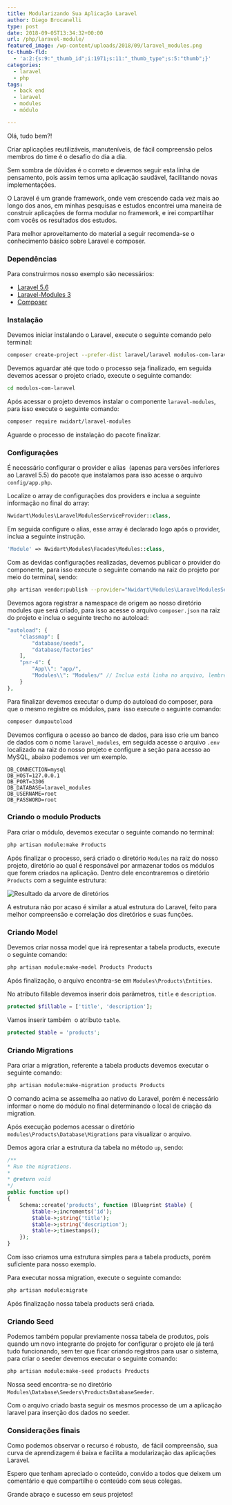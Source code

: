 ```yaml
---
title: Modularizando Sua Aplicação Laravel
author: Diego Brocanelli
type: post
date: 2018-09-05T13:34:32+00:00
url: /php/laravel-module/
featured_image: /wp-content/uploads/2018/09/laravel_modules.png
tc-thumb-fld:
  - 'a:2:{s:9:"_thumb_id";i:1971;s:11:"_thumb_type";s:5:"thumb";}'
categories:
  - laravel
  - php
tags:
  - back end
  - laravel
  - modules
  - módulo

---
```

  Olá, tudo bem?!


Criar aplicações reutilizáveis, manuteníveis, de fácil compreensão pelos membros do time é o desafio do dia a dia.

Sem sombra de dúvidas é o correto e devemos seguir esta linha de pensamento, pois assim temos uma aplicação saudável, facilitando novas implementações.

O Laravel é um grande framework, onde vem crescendo cada vez mais ao longo dos anos, em minhas pesquisas e estudos encontrei uma maneira de construir aplicações de forma modular no framework, e irei compartilhar com vocês os resultados dos estudos.

Para melhor aproveitamento do material a seguir recomenda-se o conhecimento básico sobre Laravel e composer.

### Dependências

Para construirmos nosso exemplo são necessários:

* [Laravel 5.6](https://laravel.com/docs/5.6#installation)
* [Laravel-Modules 3](https://nwidart.com/laravel-modules/v3/introduction)
* [Composer](https://getcomposer.org/)

### Instalação

Devemos iniciar instalando o Laravel, execute o seguinte comando pelo terminal:

```bash
composer create-project --prefer-dist laravel/laravel modulos-com-laravel
```

Devemos aguardar até que todo o processo seja finalizado, em seguida devemos acessar o projeto criado, execute o seguinte comando:

```bash
cd modulos-com-laravel
```

Após acessar o projeto devemos instalar o componente `laravel-modules`, para isso execute o seguinte comando:

```bash
composer require nwidart/laravel-modules
```


Aguarde o processo de instalação do pacote finalizar.

### Configurações

É necessário configurar o provider e alias  (apenas para versões inferiores ao Laravel 5.5) do pacote que instalamos para isso acesse o arquivo `config/app.php`.

Localize o array de configurações dos providers e inclua a seguinte informação no final do array:

```php
Nwidart\Modules\LaravelModulesServiceProvider::class,
```

Em seguida configure o alias, esse array é declarado logo após o provider, inclua a seguinte instrução.

```php
'Module' => Nwidart\Modules\Facades\Modules::class,
```

Com as devidas configurações realizadas, devemos publicar o provider do componente, para isso execute o seguinte comando na raiz do projeto por meio do terminal, sendo:

```bash
php artisan vendor:publish --provider="Nwidart\Modules\LaravelModulesServiceProvider"
```

Devemos agora registrar a namespace de origem ao nosso diretório modules que será criado, para isso acesse o arquivo `composer.json` na raiz do projeto e inclua o seguinte trecho no autoload:

```php
"autoload": {
    "classmap": [
        "database/seeds",
        "database/factories"
    ],
    "psr-4": {
        "App\\": "app/",
        "Modules\\": "Modules/" // Inclua está linha no arquivo, lembre-se da virgula na linha acima.
    }
},
```

Para finalizar devemos executar o dump do autoload do composer, para que o mesmo registre os módulos, para  isso execute o seguinte comando:

```bash
composer dumpautoload
```

Devemos configura o acesso ao banco de dados, para isso crie um banco de dados com o nome `laravel_modules`, em seguida acesse o arquivo `.env` localizado na raiz do nosso projeto e configure a seção para acesso ao MySQL, abaixo podemos ver um exemplo.

```env
DB_CONNECTION=mysql
DB_HOST=127.0.0.1
DB_PORT=3306
DB_DATABASE=laravel_modules
DB_USERNAME=root
DB_PASSWORD=root
```

### Criando o modulo Products

Para criar o módulo, devemos executar o seguinte comando no terminal:

```bash
php artisan module:make Products
```

Após finalizar o processo, será criado o diretório `Modules` na raiz do nosso projeto, diretório ao qual é responsável por armazenar todos os módulos que forem criados na aplicação. Dentro dele encontraremos o diretório `Products` com a seguinte estrutura:

![Resultado da arvore de diretórios](/wp-content/uploads/2018/07/estrutura_modules_produts-102x300.png)

A estrutura não por acaso é similar a atual estrutura do Laravel, feito para melhor compreensão e correlação dos diretórios e suas funções.

### Criando Model

Devemos criar nossa model que irá representar a tabela products, execute o seguinte comando:

```bash
php artisan module:make-model Products Products
```

Após finalização, o arquivo encontra-se em `Modules\Products\Entities`.

No atributo fillable devemos inserir dois parâmetros, `title` e `description`.

```php
protected $fillable = ['title', 'description'];
```

Vamos inserir também  o atributo `table`.

```php
protected $table = 'products';
```

### Criando Migrations

Para criar a migration, referente a tabela products devemos executar o seguinte comando:

```bash
php artisan module:make-migration products Products
```

O comando acima se assemelha ao nativo do Laravel, porém é necessário informar o nome do módulo no final determinando o local de criação da migration.

Após execução podemos acessar o diretório `modules\Products\Database\Migrations` para visualizar o arquivo.

Demos agora criar a estrutura da tabela no método `up`, sendo:

```php
/**
* Run the migrations.
*
* @return void
*/
public function up()
{
    Schema::create('products', function (Blueprint $table) {
        $table->;increments('id');
        $table->;string('title');
        $table->;string('description');
        $table->;timestamps();
    });
}
```

Com isso criamos uma estrutura simples para a tabela products, porém suficiente para nosso exemplo.

Para executar nossa migration, execute o seguinte comando:

```bash
php artisan module:migrate
```

  Após finalização nossa tabela products será criada.

### Criando Seed

Podemos também popular previamente nossa tabela de produtos, pois quando um novo integrante do projeto for configurar o projeto ele já terá tudo funcionando, sem ter que ficar criando registros para usar o sistema, para criar o seeder devemos executar o seguinte comando:

```bash
php artisan module:make-seed products Products
```

Nossa seed encontra-se no diretório <code>Modules\Database\Seeders\ProductsDatabaseSeeder</code>.

Com o arquivo criado basta seguir os mesmos processo de um a aplicação laravel para inserção dos dados no seeder.

### Considerações finais

Como podemos observar o recurso é robusto,  de fácil compreensão, sua curva de aprendizagem é baixa e facilita a modularização das aplicações Laravel.

Espero que tenham apreciado o conteúdo, convido a todos que deixem um comentário e que compartilhe o conteúdo com seus colegas.

Grande abraço e sucesso em seus projetos!
